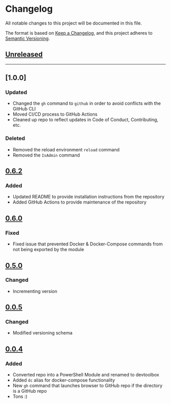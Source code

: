 # Changelog

All notable changes to this project will be documented in this file.

The format is based on [Keep a Changelog](https://keepachangelog.com/en/1.0.0/),
and this project adheres to [Semantic Versioning](https://semver.org/spec/v2.0.0.html).

## [Unreleased]

---

## [1.0.0]

### Updated

- Changed the `gh` command to `github` in order to avoid conflicts with the GitHub CLI
- Moved CI/CD process to GitHub Actions
- Cleaned up repo to reflect updates in Code of Conduct, Contributing, etc.

### Deleted

- Removed the reload environment `reload` command
- Removed the `IsAdmin` command

## [0.6.2]

### Added

- Updated README to provide installation instructions from the repository
- Added GitHub Actions to provide maintenance of the repository

## [0.6.0]

### Fixed

- Fixed issue that prevented Docker & Docker-Compose commands from not being exported by the module

## [0.5.0]

### Changed

- Incrementing version

## [0.0.5]

### Changed

- Modified versioning schema

## [0.0.4]

### Added

- Converted repo into a PowerShell Module and renamed to devtoolbox
- Added `dc` alias for docker-compose functionality
- New `gh` command that launches browser to GitHub repo if the directory is a GitHub repo
- Tons :)

[Unreleased]: https://github.com/builders-club/devtools/compare/[1.0.0]...HEAD
[0.6.2]: https://github.com/builders-club/devtools/compare/[0.6.2]...[1.0.0]
[0.6.2]: https://github.com/builders-club/devtools/compare/[0.6.0]...[0.6.2]
[0.6.0]: https://github.com/builders-club/devtools/compare/[0.5.0]...[0.6.0]
[0.5.0]: https://github.com/builders-club/devtools/compare/[0.0.4]...[0.5.0]
[0.0.5]: https://github.com/builders-club/devtools/compare/[0.0.5]...[0.0.5]
[0.0.4]: https://github.com/builders-club/devtools/compare/4a9f707...[0.0.4]
